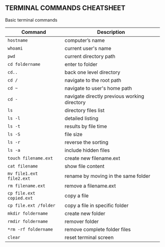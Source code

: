 ## TERMINAL COMMANDS CHEATSHEET

Basic terminal commands

| Command | Description |
|---------|-------------|
| `hostname`  | computer’s name  |
| `whoami`    | current user's name|
| `pwd`       | current directory path|
| `cd foldername` | enter to folder |
| `cd..`      | back one level directory|
| `cd /`      | navigate to the root path|
| `cd ~`      | navigate to user's home path|
| `cd -`      | navigate directly previous working directory|
| `ls`        | directory files list|
| `ls -l`     |detailed listing|
| `ls -t`     |results by file time|
| `ls -S`     |file size|
| `ls -r`     |reverse the sorting|
| `ls -a`     |include hidden files|
| `touch filename.ext`      | create new filename.ext|
| `cat filename`            | show file content|
| `mv file1.ext file2.ext`  | rename by moving in the same folder|
| `rm filename.ext`         | remove a filename.ext|
| `cp file.ext copied.ext`  | copy a file|
| `cp file.ext /folder`     | copy a file in specific folder|
| `mkdir foldername`        | create new folder|
| `rmdir foldername`        | remover folder|
| `*rm -rf foldername`      | remove complete folder files|
| `clear` | reset terminal screen|
